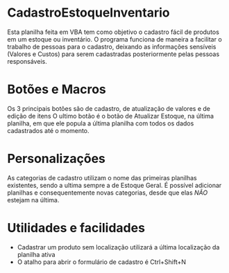 # CadastroEstoqueInventario
Esta planilha feita em VBA tem como objetivo o cadastro fácil de produtos em um estoque ou inventário.
O programa funciona de maneira a facilitar o trabalho de pessoas para o cadastro, deixando as informações sensíveis
(Valores e Custos) para serem cadastradas posteriormente pelas pessoas responsáveis.

# Botões e Macros
Os 3 principais botões são de cadastro, de atualização de valores e de edição de itens
O ultimo botão é o botão de Atualizar Estoque, na última planilha, em que ele popula a última planilha com todos os dados cadastrados até o momento.

# Personalizações
As categorias de cadastro utilizam o nome das primeiras planilhas existentes, sendo a ultima sempre a de Estoque Geral.
É possível adicionar planilhas e consequentemente novas categorias, desde que elas *NÃO* estejam na última.

# Utilidades e facilidades
- Cadastrar um produto sem localização utilizará a última localização da planilha ativa
- O atalho para abrir o formulário de cadastro é Ctrl+Shift+N
